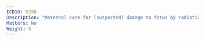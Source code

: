 ```yaml
---
ICD10: O356
Description: "Maternal care for (suspected) damage to fetus by radiation"
Matters: No
Weight: 0
---
```


